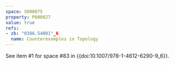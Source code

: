 ```yaml
---
space: S000075
property: P000027
value: true
refs:
- zb: "0386.54001"_6
  name: Counterexamples in Topology
---
```


See item #1 for space #83 in {{doi:10.1007/978-1-4612-6290-9_6}}.
